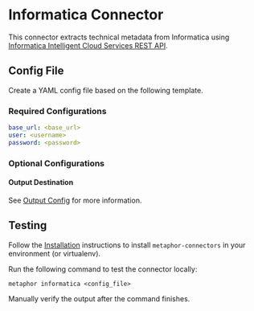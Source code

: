 # Informatica Connector

This connector extracts technical metadata from Informatica using [Informatica Intelligent Cloud Services REST API](https://docs.informatica.com/integration-cloud/b2b-gateway/current-version/rest-api-reference/preface.html).

## Config File

Create a YAML config file based on the following template.

### Required Configurations

```yaml
base_url: <base_url>
user: <username>
password: <password>
```

### Optional Configurations

#### Output Destination

See [Output Config](../common/docs/output.md) for more information.

## Testing

Follow the [Installation](../../README.md) instructions to install `metaphor-connectors` in your environment (or virtualenv).

Run the following command to test the connector locally:

```shell
metaphor informatica <config_file>
```

Manually verify the output after the command finishes.
